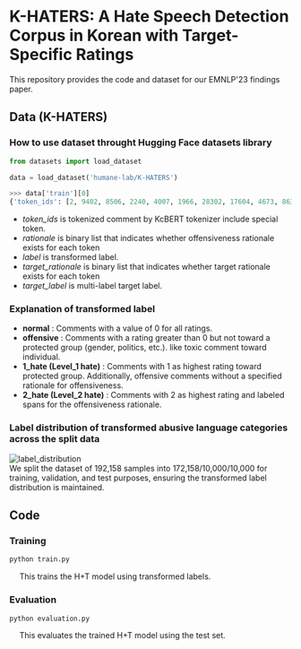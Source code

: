 # K-HATERS: A Hate Speech Detection Corpus in Korean with Target-Specific Ratings

This repository provides the code and dataset for our EMNLP'23 findings paper.

## Data (K-HATERS)
### How to use dataset throught Hugging Face datasets library
```python
from datasets import load_dataset

data = load_dataset('humane-lab/K-HATERS')
```
```python
>>> data['train'][0]
{'token_ids': [2, 9402, 8506, 2240, 4007, 1966, 28302, 17604, 4673, 8630, 14694, 1410, 4322, 3142, 4767, 1505, 2539, 8027, 2988, 24907, 2656, 4327, 4152, 3438, 4123, 1465, 2584, 802, 2195, 1862, 4019, 17582, 774, 4038, 4038, 1304, 4010, 27086, 8426, 8030, 9999, 3524, 4227, 4093, 4660, 204, 4394, 24597, 8083, 963, 2005, 9891, 15931, 10145, 8325, 3], 'rationale': [0, 0, 0, 1, 1, 1, 1, 0, 0, 0, 0, 0, 0, 0, 0, 0, 0, 0, 0, 0, 0, 0, 0, 0, 0, 0, 1, 0, 1, 1, 0, 0, 0, 0, 0, 0, 0, 0, 0, 0, 0, 0, 0, 0, 0, 0, 0, 0, 0, 1, 1, 0, 0, 0, 0, 0], 'label': '2_hate', 'target_rationale': [0, 0, 0, 0, 0, 0, 0, 0, 0, 0, 0, 0, 0, 0, 0, 0, 0, 0, 0, 0, 0, 0, 0, 0, 0, 1, 1, 1, 0, 0, 0, 0, 0, 0, 0, 0, 0, 0, 0, 0, 0, 0, 0, 0, 0, 0, 0, 0, 0, 0, 0, 0, 0, 0, 0, 0], 'target_label': ['political']}
```

- *token_ids* is tokenized comment by KcBERT tokenizer include special token.
- *rationale* is binary list that indicates whether offensiveness rationale exists for each token
- *label* is transformed label.
- *target_rationale* is binary list that indicates whether target rationale exists for each token
- *target_label* is multi-label target label.

### Explanation of transformed label

- **normal** : Comments with a value of 0 for all ratings.
- **offensive** : Comments with a rating greater than 0 but not toward a protected group (gender, politics, etc.). like toxic comment toward individual.
- **1_hate (Level_1 hate)** : Comments with 1 as highest rating toward protected group. Additionally, offensive comments without a specified rationale for offensiveness.
- **2_hate (Level_2 hate)** : Comments with 2 as highest rating and labeled spans for the offensiveness rationale.

### Label distribution of transformed abusive language categories across the split data
![label_distribution](https://github.com/ssu-humane/K-HATERS/assets/76468616/d08aa6df-923c-4fcf-88ae-c322d39acbed)<br>
We split the dataset of 192,158 samples into 172,158/10,000/10,000 for training, validation, and test purposes, ensuring the transformed label distribution is maintained.

## Code
### Training
```python
python train.py
```
&emsp; This trains the H+T model using transformed labels.

### Evaluation
```python
python evaluation.py
```
&emsp; This evaluates the trained H+T model using the test set.

